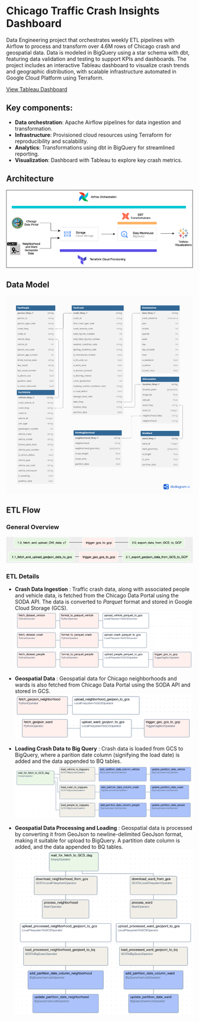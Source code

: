 # Chicago Traffic Crash Insights Dashboard

Data Engineering project that orchestrates weekly ETL pipelines with Airflow to process and transform over 4.6M rows of Chicago crash and geospatial data. Data is modeled in BigQuery using a star schema with dbt, featuring data validation and testing to support KPIs and dashboards. The project includes an interactive Tableau dashboard to visualize crash trends and geographic distribution, with scalable infrastructure automated in Google Cloud Platform using Terraform.

[View Tableau Dashboard](https://public.tableau.com/shared/5BNTZ4Q3G?:display_count=n&:origin=viz_share_link)

## Key components:
- **Data orchestration**: Apache Airflow pipelines for data ingestion and transformation.
- **Infrastructure**: Provisioned cloud resources using Terraform for reproducibility and scalability.
- **Analytics**: Transformations using dbt in BigQuery for streamlined reporting.
- **Visualization**: Dashboard with Tableau to explore key crash metrics.

## Architecture
![](images/architecture.drawio.png)

## Data Model
![](images/datamodel.png)

## ETL Flow

### General Overview
![](images/dag_dependencies.png)

### ETL Details
- **Crash Data Ingestion** : Traffic crash data, along with associated people and vehicle data, is fetched from the Chicago Data Portal using the SODA API. The data is converted to *Parquet* format and stored in Google Cloud Storage (GCS).
![](images/crash_to_gcs.png)

- **Geospatial Data** : Geospatial data for Chicago neighborhoods and wards is also fetched from Chicago Data Portal using the SODA API and stored in GCS.
![](images/geo_to_gcs.png)

- **Loading Crash Data to Big Query** : Crash data is loaded from GCS to BigQuery, where a parition date column (signifying the load date) is added and the data appended to BQ tables.
![](images/crash_to_gcp.png)

- **Geospatial Data Processing and Loading** : Geospatial data is processed by converting it from GeoJson to newline-delimited GeoJson format, making it suitable for upload to BigQuery. A partition date column is added, and the data appended to BQ tables.
![](images/geo_to_gcp.png)
